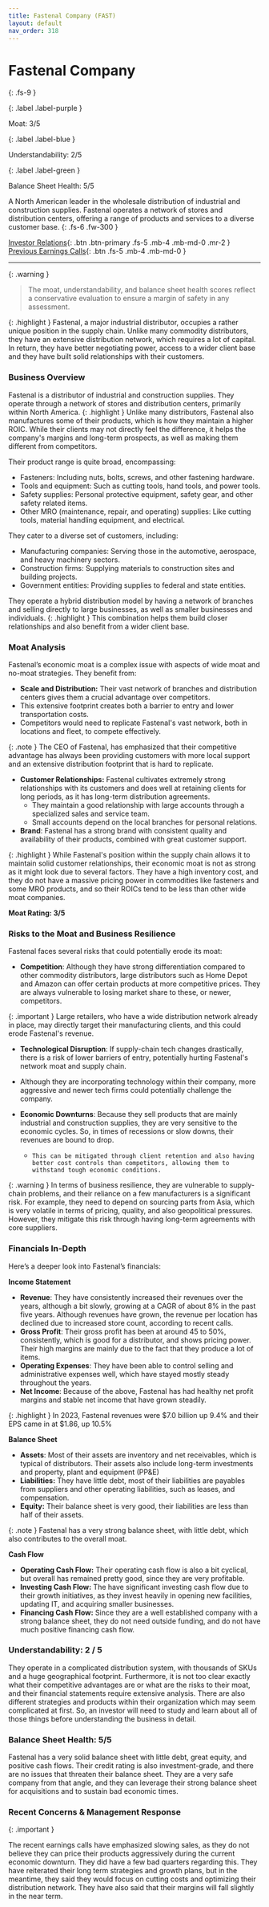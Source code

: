```yaml
---
title: Fastenal Company (FAST)
layout: default
nav_order: 318
---
```


# Fastenal Company
{: .fs-9 }

{: .label .label-purple }

Moat: 3/5

{: .label .label-blue }

Understandability: 2/5

{: .label .label-green }

Balance Sheet Health: 5/5

A North American leader in the wholesale distribution of industrial and construction supplies. Fastenal operates a network of stores and distribution centers, offering a range of products and services to a diverse customer base.
{: .fs-6 .fw-300 }

[Investor Relations](https://www.google.com/search?q=FAST+investor+relations){: .btn .btn-primary .fs-5 .mb-4 .mb-md-0 .mr-2 }
[Previous Earnings Calls](https://discountingcashflows.com/company/FAST/transcripts/){: .btn .fs-5 .mb-4 .mb-md-0 }

---

{: .warning }
>The moat, understandability, and balance sheet health scores reflect a conservative evaluation to ensure a margin of safety in any assessment.



{: .highlight }
Fastenal, a major industrial distributor, occupies a rather unique position in the supply chain. Unlike many commodity distributors, they have an extensive distribution network, which requires a lot of capital. In return, they have better negotiating power, access to a wider client base and they have built solid relationships with their customers.

### Business Overview
Fastenal is a distributor of industrial and construction supplies.  They operate through a network of stores and distribution centers, primarily within North America.
{: .highlight }
Unlike many distributors, Fastenal also manufactures some of their products, which is how they maintain a higher ROIC. While their clients may not directly feel the difference, it helps the company's margins and long-term prospects, as well as making them different from competitors.

Their product range is quite broad, encompassing:
*   Fasteners: Including nuts, bolts, screws, and other fastening hardware.
*   Tools and equipment: Such as cutting tools, hand tools, and power tools.
*   Safety supplies: Personal protective equipment, safety gear, and other safety related items.
*   Other MRO (maintenance, repair, and operating) supplies: Like cutting tools, material handling equipment, and electrical.
    

They cater to a diverse set of customers, including:
*   Manufacturing companies: Serving those in the automotive, aerospace, and heavy machinery sectors.
*   Construction firms: Supplying materials to construction sites and building projects.
*   Government entities: Providing supplies to federal and state entities.

They operate a hybrid distribution model by having a network of branches and selling directly to large businesses, as well as smaller businesses and individuals.
{: .highlight }
This combination helps them build closer relationships and also benefit from a wider client base.

### Moat Analysis
Fastenal’s economic moat is a complex issue with aspects of wide moat and no-moat strategies. They benefit from:
*   **Scale and Distribution:** Their vast network of branches and distribution centers gives them a crucial advantage over competitors.
   *  This extensive footprint creates both a barrier to entry and lower transportation costs. 
   *   Competitors would need to replicate Fastenal's vast network, both in locations and fleet, to compete effectively. 

{: .note }
The CEO of Fastenal, has emphasized that their competitive advantage has always been providing customers with more local support and an extensive distribution footprint that is hard to replicate.

*   **Customer Relationships:** Fastenal cultivates extremely strong relationships with its customers and does well at retaining clients for long periods, as it has long-term distribution agreements.
    *    They maintain a good relationship with large accounts through a specialized sales and service team.
     *    Small accounts depend on the local branches for personal relations.
* **Brand**: Fastenal has a strong brand with consistent quality and availability of their products, combined with great customer support.

{: .highlight }
While Fastenal's position within the supply chain allows it to maintain solid customer relationships, their economic moat is not as strong as it might look due to several factors. They have a high inventory cost, and they do not have a massive pricing power in commodities like fasteners and some MRO products, and so their ROICs tend to be less than other wide moat companies.

**Moat Rating: 3/5**

### Risks to the Moat and Business Resilience
Fastenal faces several risks that could potentially erode its moat:
*   **Competition**: Although they have strong differentiation compared to other commodity distributors, large distributors such as Home Depot and Amazon can offer certain products at more competitive prices. They are always vulnerable to losing market share to these, or newer, competitors. 

{: .important }
Large retailers, who have a wide distribution network already in place, may directly target their manufacturing clients, and this could erode Fastenal's revenue.

*   **Technological Disruption**: If supply-chain tech changes drastically, there is a risk of lower barriers of entry, potentially hurting Fastenal's network moat and supply chain.
   *   Although they are incorporating technology within their company, more aggressive and newer tech firms could potentially challenge the company. 

* **Economic Downturns**: Because they sell products that are mainly industrial and construction supplies, they are very sensitive to the economic cycles.  So, in times of recessions or slow downs, their revenues are bound to drop.
   *     This can be mitigated through client retention and also having better cost controls than competitors, allowing them to withstand tough economic conditions.

{: .warning }
In terms of business resilience, they are vulnerable to supply-chain problems, and their reliance on a few manufacturers is a significant risk. For example, they need to depend on sourcing parts from Asia, which is very volatile in terms of pricing, quality, and also geopolitical pressures. However, they mitigate this risk through having long-term agreements with core suppliers.

### Financials In-Depth
Here’s a deeper look into Fastenal’s financials:

**Income Statement**
*   **Revenue**: They have consistently increased their revenues over the years, although a bit slowly, growing at a CAGR of about 8% in the past five years. Although revenues have grown, the revenue per location has declined due to increased store count, according to recent calls.  
*   **Gross Profit**: Their gross profit has been at around 45 to 50%, consistently, which is good for a distributor, and shows pricing power. Their high margins are mainly due to the fact that they produce a lot of items. 
*  **Operating Expenses**: They have been able to control selling and administrative expenses well, which have stayed mostly steady throughout the years. 
*  **Net Income**: Because of the above, Fastenal has had healthy net profit margins and stable net income that have grown steadily. 

{: .highlight }
In 2023, Fastenal revenues were $7.0 billion up 9.4% and their EPS came in at $1.86, up 10.5%

**Balance Sheet**
*   **Assets**: Most of their assets are inventory and net receivables, which is typical of distributors. Their assets also include long-term investments and property, plant and equipment (PP&E)
*   **Liabilities:** They have little debt, most of their liabilities are payables from suppliers and other operating liabilities, such as leases, and compensation. 
*   **Equity:** Their balance sheet is very good, their liabilities are less than half of their assets. 

{: .note }
Fastenal has a very strong balance sheet, with little debt, which also contributes to the overall moat.

**Cash Flow**
*   **Operating Cash Flow:** Their operating cash flow is also a bit cyclical, but overall has remained pretty good, since they are very profitable. 
*  **Investing Cash Flow:** The have significant investing cash flow due to their growth initiatives, as they invest heavily in opening new facilities, updating IT, and acquiring smaller businesses. 
*   **Financing Cash Flow:** Since they are a well established company with a strong balance sheet, they do not need outside funding, and do not have much positive financing cash flow.

### Understandability: 2 / 5
They operate in a complicated distribution system, with thousands of SKUs and a huge geographical footprint. Furthermore, it is not too clear exactly what their competitive advantages are or what are the risks to their moat, and their financial statements require extensive analysis. There are also different strategies and products within their organization which may seem complicated at first. So, an investor will need to study and learn about all of those things before understanding the business in detail.

### Balance Sheet Health: 5/5
Fastenal has a very solid balance sheet with little debt, great equity, and positive cash flows. Their credit rating is also investment-grade, and there are no issues that threaten their balance sheet. They are a very safe company from that angle, and they can leverage their strong balance sheet for acquisitions and to sustain bad economic times.

### Recent Concerns & Management Response
{: .important }

The recent earnings calls have emphasized slowing sales, as they do not believe they can price their products aggressively during the current economic downturn. They did have a few bad quarters regarding this. They have reiterated their long term strategies and growth plans, but in the meantime, they said they would focus on cutting costs and optimizing their distribution network. They have also said that their margins will fall slightly in the near term. 
